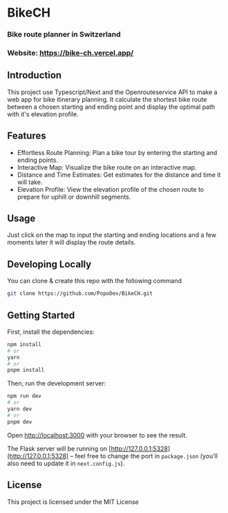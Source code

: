 # BikeCH

### Bike route planner in Switzerland

### Website: <a href="https://bike-ch.vercel.app" target="_blank">https://bike-ch.vercel.app/</a>

## Introduction

This project use Typescript/Next and the Openrouteservice API to make a web app for bike itinerary planning. It calculate the shortest bike route between a chosen starting and ending point and display the optimal path with it's elevation profile.

## Features

- Effortless Route Planning: Plan a bike tour by entering the starting and ending points.
- Interactive Map: Visualize the bike route on an interactive map.
- Distance and Time Estimates: Get estimates for the distance and time it will take.
- Elevation Profile: View the elevation profile of the chosen route to prepare for uphill or downhill segments.

## Usage

Just click on the map to input the starting and ending locations and a few moments later it will display the route details.

## Developing Locally

You can clone & create this repo with the following command

```bash
git clone https://github.com/PopoDev/BikeCH.git
```

## Getting Started

First, install the dependencies:

```bash
npm install
# or
yarn
# or
pnpm install
```

Then, run the development server:

```bash
npm run dev
# or
yarn dev
# or
pnpm dev
```

Open [http://localhost:3000](http://localhost:3000) with your browser to see the result.

The Flask server will be running on [http://127.0.0.1:5328](http://127.0.0.1:5328) – feel free to change the port in `package.json` (you'll also need to update it in `next.config.js`).

## License

This project is licensed under the MIT License
